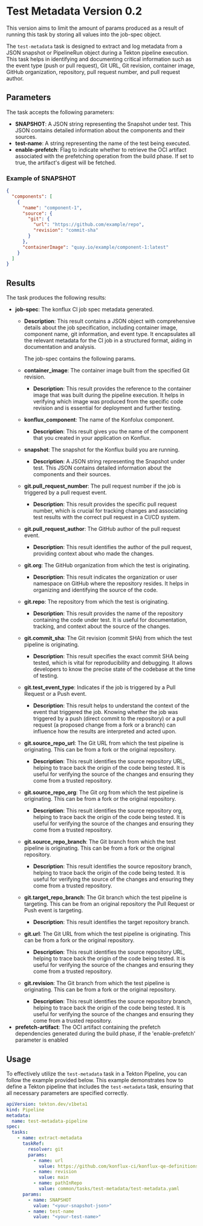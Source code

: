# Test Metadata Version 0.2

This version aims to limit the amount of params produced as a result of running this task by storing all values into the job-spec object.

The `test-metadata` task is designed to extract and log metadata from a JSON snapshot or PipelineRun object during a Tekton pipeline execution. This task helps in identifying and documenting critical information such as the event type (push or pull request), Git URL, Git revision, container image, GitHub organization, repository, pull request number, and pull request author.

## Parameters

The task accepts the following parameters:

- **SNAPSHOT**: A JSON string representing the Snapshot under test. This JSON contains detailed information about the components and their sources.
- **test-name**: A string representing the name of the test being executed.
- **enable-prefetch**: Flag to indicate whether to retrieve the OCI artifact associated with the prefetching operation from the build phase. If set to true, the artifact's digest will be fetched.

### Example of SNAPSHOT

```json
{
  "components": [
    {
      "name": "component-1",
      "source": {
        "git": {
          "url": "https://github.com/example/repo",
          "revision": "commit-sha"
        }
      },
      "containerImage": "quay.io/example/component-1:latest"
    }
  ]
}
```

## Results

The task produces the following results:

- **job-spec**: The konflux CI job spec metadata generated.
  - **Description**: This result contains a JSON object with comprehensive details about the job specification, including container image, component name, git information, and event type. It encapsulates all the relevant metadata for the CI job in a structured format, aiding in documentation and analysis.

    The job-spec contains the following params.
  - **container_image**: The container image built from the specified Git revision.
    - **Description**: This result provides the reference to the container image that was built during the pipeline execution. It helps in verifying which image was produced from the specific code revision and is essential for deployment and further testing.

  - **konflux_component**: The name of the Konfolux component.
    - **Description**: This result gives you the name of the component that you created in your application on Konflux.

  - **snapshot**: The snapshot for the Konflux build you are running.
    - **Description**: A JSON string representing the Snapshot under test. This JSON contains detailed information about the components and their sources.

  - **git.pull_request_number**: The pull request number if the job is triggered by a pull request event.
    - **Description**: This result provides the specific pull request number, which is crucial for tracking changes and associating test results with the correct pull request in a CI/CD system.

  - **git.pull_request_author**: The GitHub author of the pull request event.
    - **Description**: This result identifies the author of the pull request, providing context about who made the changes.

  - **git.org**: The GitHub organization from which the test is originating.
    - **Description**: This result indicates the organization or user namespace on GitHub where the repository resides. It helps in organizing and identifying the source of the code.

  - **git.repo**: The repository from which the test is originating.
    - **Description**: This result provides the name of the repository containing the code under test. It is useful for documentation, tracking, and context about the source of the changes.

  - **git.commit_sha**: The Git revision (commit SHA) from which the test pipeline is originating.
    - **Description**: This result specifies the exact commit SHA being tested, which is vital for reproducibility and debugging. It allows developers to know the precise state of the codebase at the time of testing.

  - **git.test_event_type**: Indicates if the job is triggered by a Pull Request or a Push event.
    - **Description**: This result helps to understand the context of the event that triggered the job. Knowing whether the job was triggered by a push (direct commit to the repository) or a pull request (a proposed change from a fork or a branch) can influence how the results are interpreted and acted upon.

  - **git.source_repo_url**: The Git URL from which the test pipeline is originating. This can be from a fork or the original repository.
    - **Description**: This result identifies the source repository URL, helping to trace back the origin of the code being tested. It is useful for verifying the source of the changes and ensuring they come from a trusted repository.

  - **git.source_repo_org**: The Git org from which the test pipeline is originating. This can be from a fork or the original repository.
    - **Description**: This result identifies the source repository org, helping to trace back the origin of the code being tested. It is useful for verifying the source of the changes and ensuring they come from a trusted repository.

  - **git.source_repo_branch**: The Git branch from which the test pipeline is originating. This can be from a fork or the original repository.
    - **Description**: This result identifies the source repository branch, helping to trace back the origin of the code being tested. It is useful for verifying the source of the changes and ensuring they come from a trusted repository.

  - **git.target_repo_branch**: The Git branch which the test pipeline is targeting. This can be from an original repository the Pull Request or Push event is targeting.
    - **Description**: This result identifies the target repository branch.

  - **git.url**: The Git URL from which the test pipeline is originating. This can be from a fork or the original repository.
    - **Description**: This result identifies the source repository URL, helping to trace back the origin of the code being tested. It is useful for verifying the source of the changes and ensuring they come from a trusted repository.

  - **git.revision**: The Git branch from which the test pipeline is originating. This can be from a fork or the original repository.
    - **Description**: This result identifies the source repository branch, helping to trace back the origin of the code being tested. It is useful for verifying the source of the changes and ensuring they come from a trusted repository.
- **prefetch-artifact**: The OCI artifact containing the prefetch dependencies generated during the build phase, if the 'enable-prefetch' parameter is enabled
  
## Usage

To effectively utilize the `test-metadata` task in a Tekton Pipeline, you can follow the example provided below. This example demonstrates how to define a Tekton pipeline that includes the `test-metadata` task, ensuring that all necessary parameters are specified correctly.

```yaml
apiVersion: tekton.dev/v1beta1
kind: Pipeline
metadata:
  name: test-metadata-pipeline
spec:
  tasks:
    - name: extract-metadata
      taskRef:
        resolver: git
        params:
          - name: url
            value: https://github.com/konflux-ci/konflux-qe-definitions
          - name: revision
            value: main
          - name: pathInRepo
            value: common/tasks/test-metadata/test-metadata.yaml
      params:
        - name: SNAPSHOT
          value: "<your-snapshot-json>"
        - name: test-name
          value: "<your-test-name>"
